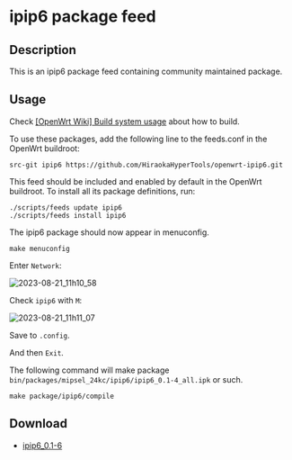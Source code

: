 # ipip6 package feed

## Description

This is an ipip6 package feed containing community maintained package.

## Usage

Check [[OpenWrt Wiki] Build system usage](https://openwrt.org/docs/guide-developer/toolchain/use-buildsystem) about how to build.

To use these packages, add the following line to the feeds.conf
in the OpenWrt buildroot:

```
src-git ipip6 https://github.com/HiraokaHyperTools/openwrt-ipip6.git
```

This feed should be included and enabled by default in the OpenWrt buildroot. To install all its package definitions, run:

```
./scripts/feeds update ipip6
./scripts/feeds install ipip6
```

The ipip6 package should now appear in menuconfig.

```
make menuconfig
```

Enter `Network`:

![2023-08-21_11h10_58](https://github.com/HiraokaHyperTools/openwrt-ipip6/assets/5955540/a4c9d73b-47aa-4188-a682-e6971d76c81a)

Check `ipip6` with `M`:

![2023-08-21_11h11_07](https://github.com/HiraokaHyperTools/openwrt-ipip6/assets/5955540/c79493c3-6730-4ce7-9c24-6969cc6ef7be)

Save to `.config`.

And then `Exit`.

The following command will make package `bin/packages/mipsel_24kc/ipip6/ipip6_0.1-4_all.ipk` or such.

```
make package/ipip6/compile
```

## Download

- [ipip6_0.1-6](https://github.com/HiraokaHyperTools/openwrt-ipip6/releases/download/v0.1-6/ipip6_0.1-6_all.ipk)
